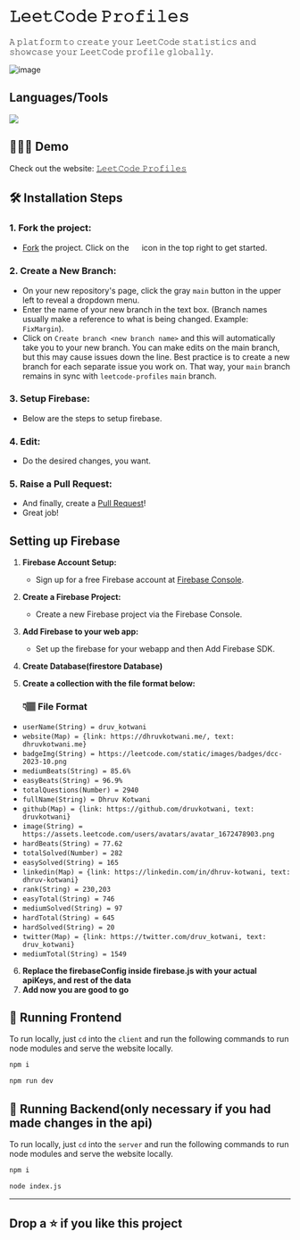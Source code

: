 # 𝙻𝚎𝚎𝚝𝙲𝚘𝚍𝚎  𝙿𝚛𝚘𝚏𝚒𝚕𝚎𝚜

𝙰 𝚙𝚕𝚊𝚝𝚏𝚘𝚛𝚖 𝚝𝚘 𝚌𝚛𝚎𝚊𝚝𝚎 𝚢𝚘𝚞𝚛 𝙻𝚎𝚎𝚝𝙲𝚘𝚍𝚎 𝚜𝚝𝚊𝚝𝚒𝚜𝚝𝚒𝚌𝚜 𝚊𝚗𝚍 𝚜𝚑𝚘𝚠𝚌𝚊𝚜𝚎 𝚢𝚘𝚞𝚛 𝙻𝚎𝚎𝚝𝙲𝚘𝚍𝚎 𝚙𝚛𝚘𝚏𝚒𝚕𝚎 𝚐𝚕𝚘𝚋𝚊𝚕𝚕𝚢.

![image](https://github.com/druvkotwani/Leetcode-Profiles/assets/96691139/6ce0aab2-1d74-4319-a436-e6663587da71)




## Languages/Tools

<a href="">
    <img src="https://skillicons.dev/icons?i=tailwindcss,js,react,firebase,vercel" />
  </a>

## 👩🏽‍💻 Demo
Check out the website: [𝙻𝚎𝚎𝚝𝙲𝚘𝚍𝚎 𝙿𝚛𝚘𝚏𝚒𝚕𝚎𝚜](https://leetcode-profiles.vercel.app/)


## 🛠️ Installation Steps

### 1. Fork the project:
- [Fork](https://github.com/druvkotwani/Leetcode-Profiles) the project. Click on the <a href="https://github.com/druvkotwani/Leetcode-Profiles/fork"><img src="https://i.imgur.com/G4z1kEe.png" height="15" width="15"></a> icon in the top right to get started.

### 2. Create a New Branch:
- On your new repository's page, click the gray `main` button in the upper left to reveal a dropdown menu.
- Enter the name of your new branch in the text box. (Branch names usually make a reference to what is being changed. Example: `FixMargin`).
- Click on `Create branch <new branch name>` and this will automatically take you to your new branch. You can make edits on the main branch, but this may cause issues down the line. Best practice is to create a new branch for each separate issue you work on. That way, your `main` branch remains in sync with `leetcode-profiles` `main` branch.

### 3. Setup Firebase:
- Below are the steps to setup firebase.

### 4. Edit:
- Do the desired changes, you want.

### 5. Raise a Pull Request:
- And finally, create a [Pull Request](https://help.github.com/en/github/collaborating-with-issues-and-pull-requests/creating-a-pull-request)!
- Great job! 


## Setting up Firebase 

1. **Firebase Account Setup:**
   - Sign up for a free Firebase account at [Firebase Console](https://console.firebase.google.com/).

2. **Create a Firebase Project:**
   - Create a new Firebase project via the Firebase Console.

3. **Add Firebase to your web app:**
   - Set up the firebase for your webapp and then Add Firebase SDK.

4. **Create Database(firestore Database)**

5. **Create a collection with the file format below:**

  
   ### 👇🏽 File Format
- `userName(String) = druv_kotwani`
- `website(Map) = {link: https://dhruvkotwani.me/, text: dhruvkotwani.me}`
- `badgeImg(String) = https://leetcode.com/static/images/badges/dcc-2023-10.png`
- `mediumBeats(String) = 85.6%`
- `easyBeats(String) = 96.9%`
- `totalQuestions(Number) = 2940`
- `fullName(String) = Dhruv Kotwani`
- `github(Map) = {link: https://github.com/druvkotwani, text: druvkotwani}`
- `image(String) = https://assets.leetcode.com/users/avatars/avatar_1672478903.png`
- `hardBeats(String) = 77.62`
- `totalSolved(Number) = 282`
- `easySolved(String) = 165`
- `linkedin(Map) = {link: https://linkedin.com/in/dhruv-kotwani, text: dhruv-kotwani}`
- `rank(String) = 230,203`
- `easyTotal(String) = 746`
- `mediumSolved(String) = 97`
- `hardTotal(String) = 645`
- `hardSolved(String) = 20`
- `twitter(Map) = {link: https://twitter.com/druv_kotwani, text: druv_kotwani}`
- `mediumTotal(String) = 1549`

6. **Replace the firebaseConfig inside firebase.js with your actual apiKeys, and rest of the data**
7. **Add now you are good to go**

## 🚀 Running Frontend
To run locally, just `cd` into the `client` and run the following commands to run node modules and serve the website locally.
```bash
npm i
```

```bash
npm run dev
```

## 🚀 Running Backend(only necessary if you had made changes in the api)
To run locally, just `cd` into the `server` and run the following commands to run node modules and serve the website locally.
```bash
npm i
```

```bash
node index.js
```




<hr/>

## Drop a ⭐ if you like this project
